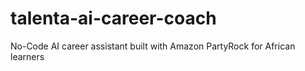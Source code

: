 # talenta-ai-career-coach
No-Code AI career assistant built with Amazon PartyRock for African learners
